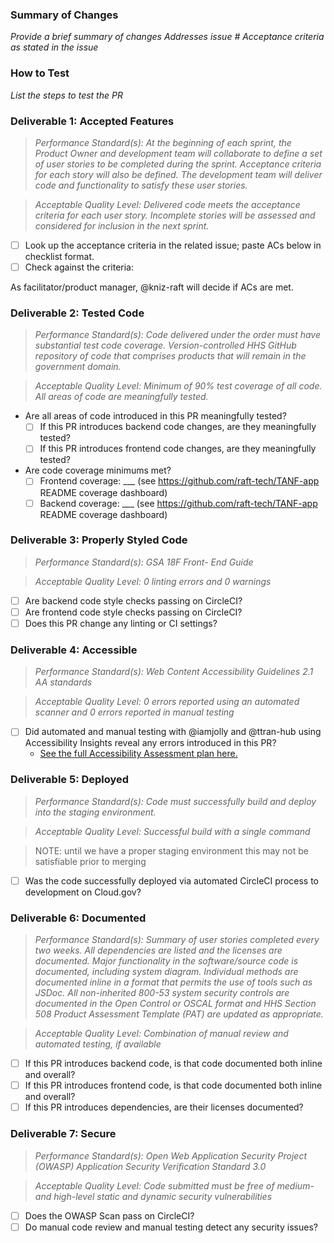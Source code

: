 ### Summary of Changes
_Provide a brief summary of changes_
_Addresses issue #_
_Acceptance criteria as stated in the issue_

### How to Test
_List the steps to test the PR_

### Deliverable 1: Accepted Features

> *Performance Standard(s): At the beginning of each sprint, the Product Owner and development team will collaborate to define a set of user stories to be completed during the sprint. Acceptance criteria for each story will also be defined. The development team will deliver code and functionality to satisfy these user stories.*

> *Acceptable Quality Level: Delivered code meets the acceptance criteria for each user story. Incomplete stories will be assessed and considered for inclusion in the next sprint.*

+ [ ] Look up the acceptance criteria in the related issue; paste ACs below in checklist format.
+ [ ] Check against the criteria:

As facilitator/product manager, @kniz-raft will decide if ACs are met.

### Deliverable 2: Tested Code

> *Performance Standard(s): Code delivered under the order must have substantial test code coverage. Version-controlled HHS GitHub repository of code that comprises products that will remain in the government domain.*

> *Acceptable Quality Level: Minimum of 90% test coverage of all code. All areas of code are meaningfully tested.*

+ Are all areas of code introduced in this PR meaningfully tested?
  + [ ] If this PR introduces backend code changes, are they meaningfully tested?
  + [ ] If this PR introduces frontend code changes, are they meaningfully tested?
+ Are code coverage minimums met?
  + [ ] Frontend coverage: ___ (see https://github.com/raft-tech/TANF-app README coverage dashboard)
  + [ ] Backend coverage: ___ (see https://github.com/raft-tech/TANF-app README coverage dashboard)

### Deliverable 3: Properly Styled Code

> *Performance Standard(s): GSA 18F Front- End Guide*

> *Acceptable Quality Level: 0 linting errors and 0 warnings*

+ [ ] Are backend code style checks passing on CircleCI?
+ [ ] Are frontend code style checks passing on CircleCI?
+ [ ] Does this PR change any linting or CI settings?

### Deliverable 4: Accessible

> *Performance Standard(s): Web Content Accessibility Guidelines 2.1 AA standards*

> *Acceptable Quality Level: 0 errors reported using an automated scanner and 0 errors reported in manual testing*

+ [ ] Did automated and manual testing with @iamjolly and @ttran-hub using Accessibility Insights reveal any errors introduced in this PR?
    + [See the full Accessibility Assessment plan here.](https://github.com/HHS/TANF-app/blob/main/docs/a11y/how-18f-will-test-a11y.md)

### Deliverable 5: Deployed

> *Performance Standard(s): Code must successfully build and deploy into the staging environment.*

> *Acceptable Quality Level: Successful build with a single command*

> NOTE: until we have a proper staging environment this may not be satisfiable prior to merging

+ [ ] Was the code successfully deployed via automated CircleCI process to development on Cloud.gov?

### Deliverable 6: Documented

> *Performance Standard(s): Summary of user stories completed every two weeks. All dependencies are listed and the licenses are documented. Major functionality in the software/source code is documented, including system diagram. Individual methods are documented inline in a format that permits the use of tools such as JSDoc. All non-inherited 800-53 system security controls are documented in the Open Control or OSCAL format and HHS Section 508 Product Assessment Template (PAT) are updated as appropriate.*

> *Acceptable Quality Level: Combination of manual review and automated testing, if available*

+ [ ] If this PR introduces backend code, is that code documented both inline and overall?
+ [ ] If this PR introduces frontend code, is that code documented both inline and overall?
+ [ ] If this PR introduces dependencies, are their licenses documented?

### Deliverable 7: Secure

> *Performance Standard(s): Open Web Application Security Project (OWASP) Application Security Verification Standard 3.0*

> *Acceptable Quality Level: Code submitted must be free of medium- and high-level static and dynamic security vulnerabilities*

+ [ ] Does the OWASP Scan pass on CircleCI?
+ [ ] Do manual code review and manual testing detect any security issues?
